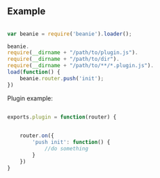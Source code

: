 ## Example

```javascript
	
var beanie = require('beanie').loader();

beanie.
require(__dirname + "/path/to/plugin.js").
require(__dirname + "/path/to/dir").
require(__dirname + "/path/to/**/*.plugin.js").
load(function() {
	beanie.router.push('init');
})

```

Plugin example:

```javascript

exports.plugin = function(router) {
	

	router.on({
		'push init': function() {
			//do something
		}
	})
}

```

